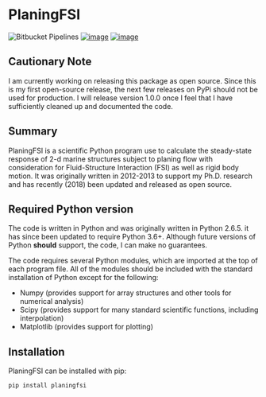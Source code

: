 # PlaningFSI


![Bitbucket Pipelines](https://img.shields.io/bitbucket/pipelines/mattkram/planingfsi.svg)
[![image](https://img.shields.io/pypi/v/planingfsi.svg)](https://pypi.org/project/planingfsi/)
[![image](https://img.shields.io/pypi/l/planingfsi.svg)](https://pypi.org/project/planingfsi/)

## Cautionary Note

I am currently working on releasing this package as open source.
Since this is my first open-source release, the next few releases on PyPi should not be used for production.
I will release version 1.0.0 once I feel that I have sufficiently cleaned up and documented the code. 

## Summary

PlaningFSI is a scientific Python program use to calculate the steady-state response of 2-d marine structures subject to planing flow with consideration for Fluid-Structure Interaction (FSI) as well as rigid body motion.
It was originally written in 2012-2013 to support my Ph.D. research and has recently (2018) been updated and released as open source.

## Required Python version

The code is written in Python and was originally written in Python 2.6.5.
it has since been updated to require Python 3.6+.
Although future versions of Python **should** support, the code, I can make no guarantees.

The code requires several Python modules, which are imported at the top of each program file. All of the modules should be included with the standard installation of Python except for the following:
- Numpy (provides support for array structures and other tools for numerical analysis)
- Scipy (provides support for many standard scientific functions, including interpolation)
- Matplotlib (provides support for plotting)


## Installation

PlaningFSI can be installed with pip:

```
pip install planingfsi
```
